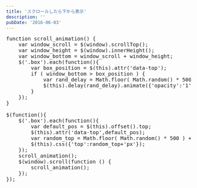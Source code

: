 ```yaml
---
title: 'スクロールしたら下から表示'
description: ''
pubDate: '2016-06-03'
---
```


<pre class="brush: jscript; title: ; notranslate" title="">function scroll_animation() {
	var window_scroll = $(window).scrollTop();
	var window_height = $(window).innerHeight();
	var window_bottom = window_scroll + window_height;
	$('.box').each(function(){
		var box_position = $(this).attr('data-top');
		if ( window_bottom &gt; box_position ) {
			var rand_delay = Math.floor( Math.random() * 500 ) + 100;
			$(this).delay(rand_delay).animate({'opacity':'1','top':'0'}, 750, 'easeOutQuart');
		}
	});
}

$(function(){
	$('.box').each(function(){
		var default_pos = $(this).offset().top;
		$(this).attr('data-top',default_pos);
		var random_top = Math.floor( Math.random() * 500 ) + 250 ;
		$(this).css({'top':random_top+'px'});
	});
	scroll_animation();
	$(window).scroll(function () {
		scroll_animation();
	});
});
</pre>
